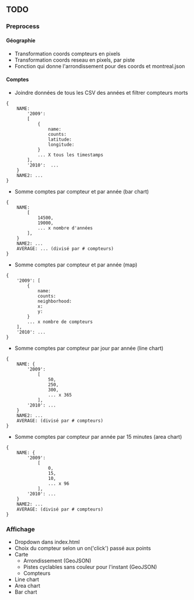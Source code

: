 ## TODO

### Preprocess

#### Géographie
- Transformation coords compteurs en pixels
- Transformation coords reseau en pixels, par piste
- Fonction qui donne l'arrondissement pour des coords et montreal.json

#### Comptes
- Joindre données de tous les CSV des années et filtrer compteurs morts
```
{
    NAME: 
        '2009':
        [
            {
                name: 
                counts: 
                latitude:
                longitude:
            }
            ... X tous les timestamps
        ],
        '2010':  ...
    }
    NAME2: ...
}
```
- Somme comptes par compteur et par année (bar chart)
```
{
    NAME: 
        [
            14500,
            19000,
            ... x nombre d'années
        ],
    }
    NAME2: ...
    AVERAGE: ... (divisé par # compteurs)
}
```
- Somme comptes par compteur et par année (map)
```
{
    '2009': [
        {
            name: 
            counts: 
            neighborhood: 
            x:
            y:
        }
        ... x nombre de compteurs
    ],
    '2010': ...
}
```
- Somme comptes par compteur par jour par année  (line chart)
```
{
    NAME: {
        '2009':
            [
                50,
                250,
                300,
                ... x 365
            ],
        '2010': ...
    }
    NAME2: ...
    AVERAGE: (divisé par # compteurs)
}
```
- Somme comptes par compteur par année par 15 minutes (area chart)
```
{
    NAME: {
        '2009':
            [
                0,
                15,
                10,
                ... x 96
            ],
        '2010': ...
    }
    NAME2: ...
    AVERAGE: (divisé par # compteurs)
}
```

### Affichage
- Dropdown dans index.html
- Choix du compteur selon un on('click') passé aux points
- Carte
    - Arrondissement (GeoJSON)
    - Pistes cyclables sans couleur pour l'instant (GeoJSON)
    - Compteurs
- Line chart
- Area chart
- Bar chart
